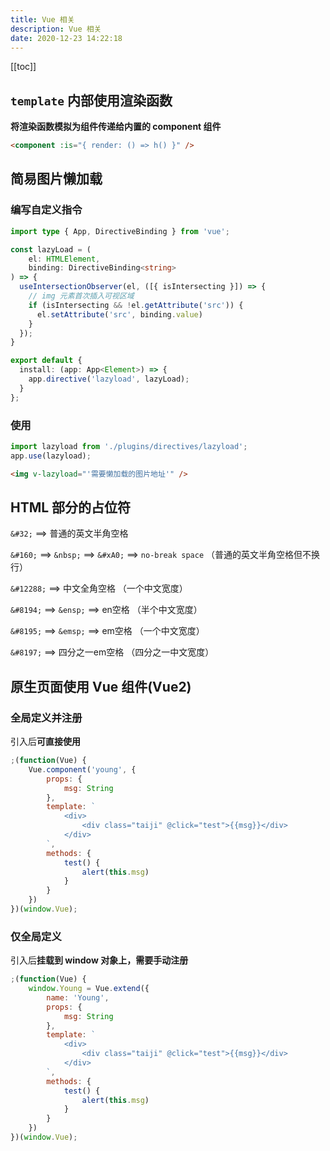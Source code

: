 ```yaml
---
title: Vue 相关
description: Vue 相关
date: 2020-12-23 14:22:18
---
```


[[toc]]

## `template` 内部使用渲染函数

**将渲染函数模拟为组件传递给内置的 component 组件**

```html
<component :is="{ render: () => h() }" />
```

## 简易图片懒加载

### 编写自定义指令

```ts
import type { App, DirectiveBinding } from 'vue';

const lazyLoad = (
	el: HTMLElement,
	binding: DirectiveBinding<string>
) => {
  useIntersectionObserver(el, ([{ isIntersecting }]) => {
    // img 元素首次插入可视区域
    if (isIntersecting && !el.getAttribute('src')) {
      el.setAttribute('src', binding.value)
    }
  });
}

export default {
  install: (app: App<Element>) => {
    app.directive('lazyload', lazyLoad);
  }
};
```

### 使用

```ts
import lazyload from './plugins/directives/lazyload';
app.use(lazyload);
```

```html
<img v-lazyload="'需要懒加载的图片地址'" />
```

## HTML 部分的占位符

`&#32;` ==> 普通的英文半角空格

`&#160;` ==> `&nbsp;` ==> `&#xA0;` ==> `no-break space` （普通的英文半角空格但不换行）

`&#12288;` ==> 中文全角空格 （一个中文宽度）

`&#8194;` ==> `&ensp;` ==> en空格 （半个中文宽度）

`&#8195;` ==> `&emsp;` ==> em空格 （一个中文宽度）

`&#8197;` ==> 四分之一em空格 （四分之一中文宽度）

## 原生页面使用 Vue 组件(Vue2)

### 全局定义并注册

引入后**可直接使用**

```js
;(function(Vue) {
	Vue.component('young', {
		props: {
			msg: String
		},
		template: `
			<div>
				<div class="taiji" @click="test">{{msg}}</div>
			</div>
		`,
		methods: {
			test() {
				alert(this.msg)
			}
		}
	})
})(window.Vue);
```

### 仅全局定义

引入后**挂载到 window 对象上，需要手动注册**

```js
;(function(Vue) {
	window.Young = Vue.extend({
		name: 'Young',
		props: {
			msg: String
		},
		template: `
			<div>
				<div class="taiji" @click="test">{{msg}}</div>
			</div>
		`,
		methods: {
			test() {
				alert(this.msg)
			}
		}
	})
})(window.Vue);
```